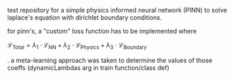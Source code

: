 test repository for a simple physics informed neural network (PINN) to solve laplace's equation with dirichlet boundary conditions.

for pinn's, a "custom" loss function has to be implemented where 

$\mathcal{L}_{\text{Total}} = \lambda_1 \cdot \mathcal L_{\text{NN}} + \lambda_2 \cdot \mathcal L_{\text{Physics}} + \lambda_3 \cdot \mathcal L_{\text{Boundary}}$

. a meta-learning approach was taken to determine the values of those coeffs (dynamicLambdas arg in train function/class def)
